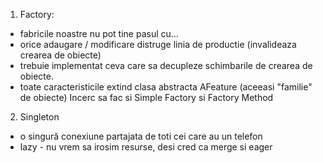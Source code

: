 1. Factory:
 - fabricile noastre nu pot tine pasul cu...
 - orice adaugare / modificare distruge linia de productie (invalideaza crearea de obiecte)
 - trebuie implementat ceva care sa decupleze schimbarile de crearea de obiecte.
 - toate caracteristicile extind clasa abstracta AFeature (aceeasi "familie" de obiecte)
Incerc sa fac si Simple Factory si Factory Method

2. Singleton
 - o singură conexiune partajata de toti cei care au un telefon
 - lazy - nu vrem sa irosim resurse, desi cred ca merge si eager